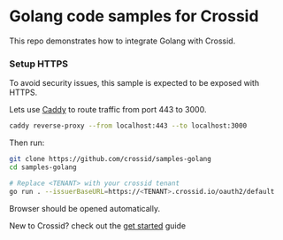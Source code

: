 # Golang code samples for Crossid

This repo demonstrates how to integrate Golang with Crossid.

### Setup HTTPS

To avoid security issues, this sample is expected to be exposed with HTTPS.

Lets use [Caddy](https://caddyserver.com/) to route traffic from port 443 to 3000.

```bash
caddy reverse-proxy --from localhost:443 --to localhost:3000
```

Then run:

```bash
git clone https://github.com/crossid/samples-golang
cd samples-golang

# Replace <TENANT> with your crossid tenant
go run . --issuerBaseURL=https://<TENANT>.crossid.io/oauth2/default
```

Browser should be opened automatically.

New to Crossid? check out the [get started](https://developer.crossid.io/docs/guides/get-started]) guide